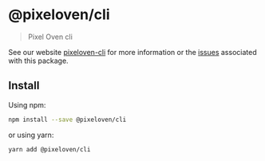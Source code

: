 # @pixeloven/cli

> Pixel Oven cli

See our website [pixeloven-cli](https://github.com/pixeloven/pixeloven) for more information or the [issues](https://github.com/pixeloven/pixeloven) associated with this package.

## Install

Using npm:

```sh
npm install --save @pixeloven/cli
```

or using yarn:

```sh
yarn add @pixeloven/cli
```